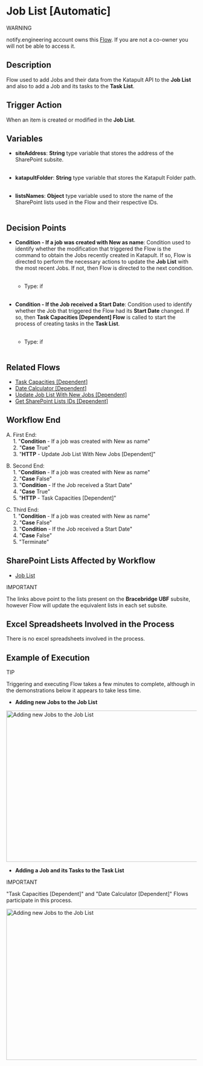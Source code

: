 # Job List [Automatic]

<div class="warning">
<p class="admonition-title">WARNING</p>
<p>notify.engineering account owns this <a href="https://make.powerautomate.com/environments/Default-a5273f41-687e-4e5e-9fba-18c6ce465b41/flows/shared/f1dd99c5-fc23-47b9-8368-ba816d4137da/details" target="_blank">Flow</a>. If you are not a co-owner you will not be able to access it.</p>
</div>


## Description
Flow used to add Jobs and their data from the Katapult API to the **Job List** and also to add a Job and its tasks to the **Task List**.


## Trigger Action
When an item is created or modified in the **Job List**.


## Variables
* **siteAddress**: **String** type variable that stores the address of the SharePoint subsite.
<br></br>

* **katapultFolder**: **String** type variable that stores the Katapult Folder path.
<br></br>

* **listsNames**: **Object** type variable used to store the name of the SharePoint lists used in the Flow and their respective IDs.
<br></br>


## Decision Points
* **Condition - If a job was created with New as name**: Condition used to identify whether the modification that triggered the Flow is the command to obtain the Jobs recently created in Katapult. If so, Flow is directed to perform the necessary actions to update the **Job List** with the most recent Jobs. If not, then Flow is directed to the next condition.
<br></br>
    * Type: if
<br></br>

* **Condition - If the Job received a Start Date**: Condition used to identify whether the Job that triggered the Flow had its **Start Date** changed. If so, then **Task Capacities [Dependent] Flow** is called to start the process of creating tasks in the **Task List**.
<br></br>
    * Type: if
<br></br>


## Related Flows
* [Task Capacities [Dependent]](Task%20Capacities%20[Dependent].md)
* [Date Calculator [Dependent]](Date%20Calculator%20[Dependent].md)
* [Update Job List With New Jobs [Dependent]](Update%20Job%20List%20With%20New%20Jobs%20[Dependent].md)
* [Get SharePoint Lists IDs [Dependent]](../General/Get%20SharePoint%20Lists%20IDs%20[Dependent].md)


## Workflow End
A. First End:  
    &emsp; 1. "**Condition** - If a job was created with New as name"  
    &emsp; 2. "**Case** True"  
    &emsp; 3. "**HTTP** - Update Job List With New Jobs [Dependent]"  

B. Second End:  
    &emsp; 1. "**Condition** - If a job was created with New as name"  
    &emsp; 2. "**Case** False"  
    &emsp; 3. "**Condition** - If the Job received a Start Date"  
    &emsp; 4. "**Case** True"  
    &emsp; 5. "**HTTP** - Task Capacities [Dependent]"  

C. Third End:  
    &emsp; 1. "**Condition** - If a job was created with New as name"  
    &emsp; 2. "**Case** False"  
    &emsp; 3. "**Condition** - If the Job received a Start Date"  
    &emsp; 4. "**Case** False"  
    &emsp; 5. "Terminate"


## SharePoint Lists Affected by Workflow
* <a href="https://vistacaretech.sharepoint.com/sites/engineering/Bell/BracebridgeUBF/Lists/Job%20List/AllItems.aspx" target="_blank">Job List</a>

<div class="note">
<p class="admonition-title">IMPORTANT</p>
<p>The links above point to the lists present on the <b>Bracebridge UBF</b> subsite, however Flow will update the equivalent lists in each set subsite.</p>
</div>


## Excel Spreadsheets Involved in the Process
There is no excel spreadsheets involved in the process.


## Example of Execution

<div class="seealso">
<p class="admonition-title">TIP</p>
<p>Triggering and executing Flow takes a few minutes to complete, although in the demonstrations below it appears to take less time.</p>
</div>

* **Adding new Jobs to the Job List**

<a data-fancybox="Adding new Jobs to the Job List" href="../../../_static/flows/job_list/bell_-_bracebridge_ubf_-_job_list_[automatic]_adding_new_jobs.mp4" data-caption="Adding new Jobs to the Job List">
  <img src="../../../_static/flows/job_list/bell_-_bracebridge_ubf_-_job_list_[automatic]_adding_new_jobs_thumbnail.jpg" alt="Adding new Jobs to the Job List" 
      class="align-center" style="width: 700px; height: 400px; cursor: pointer;">
</a>

<br>

* **Adding a Job and its Tasks to the Task List**

<div class="note">
<p class="admonition-title">IMPORTANT</p>
<p>"Task Capacities [Dependent]" and "Date Calculator [Dependent]" Flows participate in this process.</p>
</div>

<a data-fancybox="Adding a Job and its Tasks to the Task List" href="../../../_static/flows/job_list/bell_-_bracebridge_ubf_-_job_list_[automatic]_adding_new_tasks.mp4" data-caption="Adding a Job and its Tasks to the Task List">
  <img src="../../../_static/flows/job_list/bell_-_bracebridge_ubf_-_job_list_[automatic]_adding_new_tasks_thumbnail.jpg" alt="Adding new Jobs to the Job List" 
      class="align-center" style="width: 700px; height: 400px; cursor: pointer;">
</a>

<br>